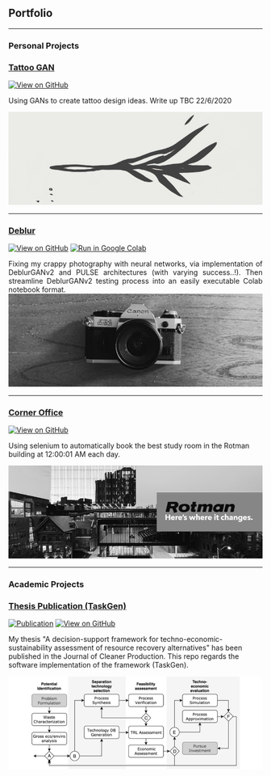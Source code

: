 ## Portfolio

---

### Personal Projects

### [Tattoo GAN](https://github.com/silkdom/Tattoo-GAN)

[![View on GitHub](https://img.shields.io/badge/GitHub-View_on_GitHub-blue?logo=GitHub)](https://github.com/silkdom/Tattoo-GAN)

<meta property='og:title' content='Silkdom Portfolio'/>
<meta property='og:image' content='img/A.jpg'/>
<meta property='og:description' content='tbdz'/>
<meta property='og:image' content='https://silkdom.s3.us-east-2.amazonaws.com/A.png'/>

Using GANs to create tattoo design ideas. Write up TBC 22/6/2020

[<img src="img/tattoo-GAN.png?raw=true"/>](https://github.com/silkdom/Tattoo-GAN)

---
### [Deblur](https://github.com/silkdom/Deblur)

[![View on GitHub](https://img.shields.io/badge/GitHub-View_on_GitHub-blue?logo=GitHub)](https://github.com/silkdom/Deblur) [![Run in Google Colab](https://img.shields.io/badge/Colab-Run_in_Google_Colab-blue?logo=Google&logoColor=FDBA18)](https://colab.research.google.com/github/tg-bomze/Face-Depixelizer/blob/master/Face_Depixelizer_Eng.ipynb#scrollTo=fU0aGtD4Nl4W)

<div style="text-align: justify">Fixing my crappy photography with neural networks, via implementation of DeblurGANv2 and PULSE architectures (with varying success..!). Then streamline DeblurGANv2 testing process into an easily executable Colab notebook format.</div>

<center><img src="img/Deblur.png"/></center>

---
### [Corner Office](https://github.com/silkdom/Corner-Office)

[![View on GitHub](https://img.shields.io/badge/GitHub-View_on_GitHub-blue?logo=GitHub)](https://github.com/silkdom/Corner-Office)

Using selenium to automatically book the best study room in the Rotman building at 12:00:01 AM each day. 

[<img src="img/rotman.png?raw=true"/>](https://github.com/silkdom/Corner-Office)

---
### Academic Projects 

### [Thesis Publication (TaskGen)](https://github.com/silkdom/Thesis-Publication)

[![Publication](https://img.shields.io/badge/Paper-View%20on%20ScienceDirect-orange)](https://www.sciencedirect.com/science/article/abs/pii/S0959652620319016) [![View on GitHub](https://img.shields.io/badge/GitHub-View_on_GitHub-blue?logo=GitHub)](https://github.com/silkdom/Thesis-Publication)

My thesis "A decision-support framework for techno-economic-sustainability assessment of resource recovery alternatives" has been published in the Journal of Cleaner Production. This repo regards the software implementation of the framework (TaskGen).

[<img src="img/Flow.png?raw=truee" alt="Flow"/>](https://github.com/silkdom/Thesis-Publication)

<meta property='og:image' content='https://silkdom.s3.us-east-2.amazonaws.com/A.png'/>

